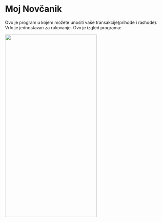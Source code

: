 # Moj Novčanik

Ovo je program u kojem možete unositi vaše transakcije(prihode i rashode). Vrlo je jednostavan za rukovanje. Ovo je izgled programa:

<img src="images/screenlook.gif" width="300" height="600">
